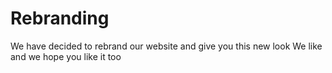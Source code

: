 # Rebranding

We have decided to rebrand our website and give you this new look
We like and we hope you like it too
